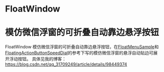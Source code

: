 # FloatWindow
# 模仿微信浮窗的可折叠自动靠边悬浮按钮  
FloatWindow 模仿微信浮窗的可折叠自动靠边悬浮按钮，在[FloatMenuSample](https://github.com/crosg/FloatMenuSample)和[FloatingActionButtonSpeedDial](https://github.com/leinardi/FloatingActionButtonSpeedDial)的参考下写的模仿微信浮窗的悬浮自动贴边可展开浮动按钮。
具体见我的博客：https://blog.csdn.net/qq_31709249/article/details/98449374
